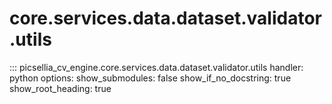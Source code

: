 # core.services.data.dataset.validator.utils

::: picsellia_cv_engine.core.services.data.dataset.validator.utils
    handler: python
    options:
        show_submodules: false
        show_if_no_docstring: true
        show_root_heading: true
